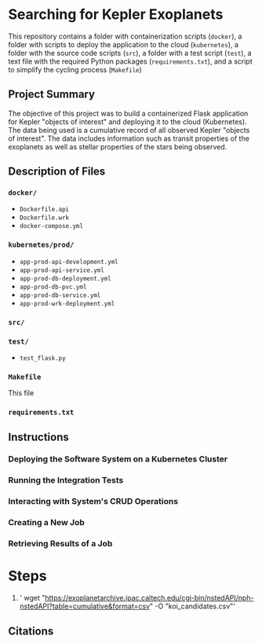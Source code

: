 # Searching for Kepler Exoplanets
This repository contains a folder with containerization scripts (`docker`), a folder with scripts to deploy the application to the cloud (`kubernetes`), a folder with the source code scripts (`src`), a folder with a test script (`test`), a text file with the required Python packages (`requirements.txt`), and a script to simplify the cycling process (`Makefile`)

## Project Summary
The objective of this project was to build a containerized Flask application for Kepler "objects of interest" and deploying it to the cloud (Kubernetes). The data being used is a cumulative record of all observed Kepler "objects of interest". The data includes information such as transit properties of the exoplanets as well as stellar properties of the stars being observed.

## Description of Files
### `docker/`
- `Dockerfile.api`
- `Dockerfile.wrk`
- `docker-compose.yml`

### `kubernetes/prod/`
- `app-prod-api-development.yml`
- `app-prod-api-service.yml`
- `app-prod-db-deployment.yml`
- `app-prod-db-pvc.yml`
- `app-prod-db-service.yml`
- `app-prod-wrk-deployment.yml`

### `src/`

### `test/`
- `test_flask.py`

### `Makefile`
This file

### `requirements.txt`

## Instructions
### Deploying the Software System on a Kubernetes Cluster


### Running the Integration Tests

### Interacting with System's CRUD Operations

### Creating a New Job

### Retrieving Results of a Job

# Steps
1. ' wget "https://exoplanetarchive.ipac.caltech.edu/cgi-bin/nstedAPI/nph-nstedAPI?table=cumulative&format=csv" -O "koi_candidates.csv"'

## Citations
